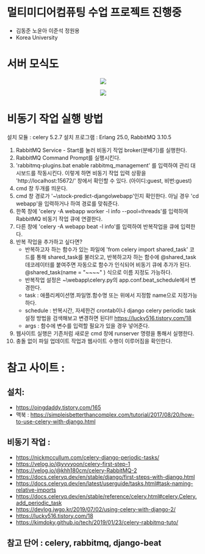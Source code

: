 # 멀티미디어컴퓨팅 수업 프로젝트 진행중
- 김동준 노윤아 이준석 정원용
- Korea University

# 서버 모식도  
<p align="center"><img src="./서버구조도.PNG"></p>  
<p align="center"><img src="./서버구조도_현재.jpg"></p>


# 비동기 작업 실행 방법

설치 모듈 : celery 5.2.7
설치 프로그램 : Erlang 25.0, RabbitMQ 3.10.5

1. RabbitMQ Service - Start를 눌러 비동기 작업 broker(분배기)를 실행한다.
2. RabbitMQ Command Prompt를 실행시킨다.
3. 'rabbitmq-plugins.bat enable rabbitmq_management' 를 입력하여 관리 대시보드를 작동시킨다. 이렇게 하면 비동기 작업 입력 상황을 'http://localhost:15672/' 창에서 확인할 수 있다. (아이디:guest, 비번:guest)
4. cmd 창 두개를 띄운다.
5. cmd 창 경로가 '~\stock-predict-django\webapp'인지 확인한다. 아닐 경우 'cd webapp'을 입력하거나 하여 경로를 맞춰준다.
6. 한쪽 창에 'celery -A webapp worker -l info --pool=threads'를 입력하여 RabbitMQ 비동기 작업 큐에 연결한다.
7. 다른 창에 'celery -A webapp beat -l info'를 입력하여 반복작업을 큐에 입력한다.
8. 반복 작업을 추가하고 싶다면?
   - 반복하고자 하는 함수가 있는 파일에 'from celery import shared_task' 코드를 통해 shared_task를 불러오고, 반복하고자 하는 함수에 @shared_task 데코레이터를 붙여주면 자동으로 함수가 인식되어 비동기 큐에 추가가 된다. @shared_task(name = "~~~~" ) 식으로 이름 지정도 가능하다.
   - 반복작업 설정은 ~\webapp\celery.py의 app.conf.beat_schedule에서 변경한다.
   - task : 애플리케이션명.파일명.함수명 또는 위에서 지정함 name으로 지정가능하다.
   - schedule : 반복시간, 자세한건 crontab이나 django celery periodic task 설정 방법을 검색해보고 변경하면 된다!! https://lucky516.tistory.com/18
   - args : 함수에 변수를 입력할 필요가 있을 경우 넣어준다.
9.  웹사이트 실행은 기존처럼 새로운 cmd 창에 runserver 명령을 통해서 실행한다.
10. 충돌 없이 파일 업데이트 작업과 웹사이트 수행이 이루어짐을 확인한다.


# 참고 사이트 : 
## 설치:
- https://oingdaddy.tistory.com/165
- 맥북 : https://simpleisbetterthancomplex.com/tutorial/2017/08/20/how-to-use-celery-with-django.html
  
## 비동기 작업 :
- https://nickmccullum.com/celery-django-periodic-tasks/
- https://velog.io/@yvvyoon/celery-first-step-1
- https://velog.io/@khh180cm/celery-RabbitMQ-2
- https://docs.celeryq.dev/en/stable/django/first-steps-with-django.html
- https://docs.celeryq.dev/en/latest/userguide/tasks.html#task-naming-relative-imports
- https://docs.celeryq.dev/en/stable/reference/celery.html#celery.Celery.add_periodic_task
- https://devlog.jwgo.kr/2019/07/02/using-celery-with-django-2/
- https://lucky516.tistory.com/18
- https://kimdoky.github.io/tech/2019/01/23/celery-rabbitmq-tuto/
## 참고 단어 : celery, rabbitmq, django-beat

